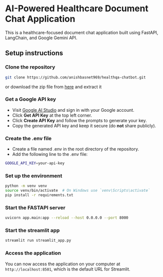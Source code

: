 # AI-Powered Healthcare Document Chat Application

This is a healthcare-focused document chat application built using FastAPI, LangChain, and Google Gemini API.

## Setup instructions

### Clone the repository

```bash
git clone https://github.com/anishbasnet969/healthqa-chatbot.git
```
or download the zip file from [here](https://github.com/anishbasnet969/healthqa-chatbot/archive/refs/heads/main.zip) and extract it

### Get a Google API key
- Visit [Google AI Studio](https://aistudio.google.com) and sign in with your Google account.  
- Click **Get API Key** at the top left corner.  
- Click **Create API Key** and follow the prompts to generate your key.  
- Copy the generated API key and keep it secure (do **not** share publicly).

### Create the .env file
- Create a file named .env in the root directory of the repository.
- Add the following line to the .env file:

```bash
GOOGLE_API_KEY=your-api-key
```

### Set up the environment
```bash
python -m venv venv
source venv/bin/activate  # On Windows use `venv\Scripts\activate`
pip install -r requirements.txt
```

### Start the FASTAPI server
```bash
uvicorn app.main:app --reload --host 0.0.0.0 --port 8000
```

### Start the streamlit app
```bash
streamlit run streamlit_app.py
```


### Access the application
You can now access the application on your computer at `http://localhost:8501`, which is the default URL for Streamlit.
